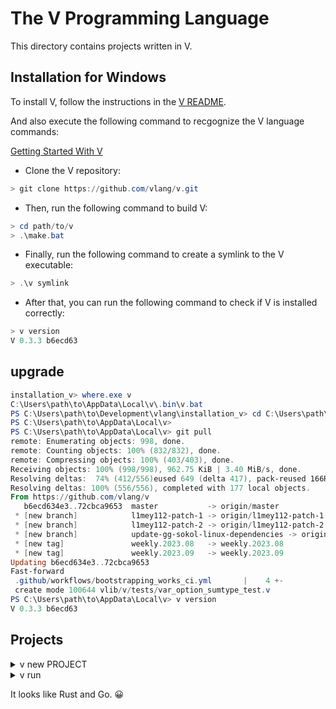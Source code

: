 # The V Programming Language

This directory contains projects written in V.

## Installation for Windows

To install V, follow the instructions in the [V README](https://github.com/vlang/v#installing-v-from-source).

And also execute the following command to recgognize the V language commands:

[Getting Started With V](https://blog.vlang.io/getting-started-with-v/)

- Clone the V repository:

``` PowerShell
> git clone https://github.com/vlang/v.git
```

- Then, run the following command to build V:

``` PowerShell
> cd path/to/v
> .\make.bat
```

- Finally, run the following command to create a symlink to the V executable:

``` PowerShell
> .\v symlink
```

- After that, you can run the following command to check if V is installed correctly:

``` PowerShell
> v version
V 0.3.3 b6ecd63
```

## upgrade

``` PowerShell
installation_v> where.exe v
C:\Users\path\to\AppData\Local\v\.bin\v.bat
PS C:\Users\path\to\Development\vlang\installation_v> cd C:\Users\path\to\AppData\Local\v
PS C:\Users\path\to\AppData\Local\v>
PS C:\Users\path\to\AppData\Local\v> git pull
remote: Enumerating objects: 998, done.
remote: Counting objects: 100% (832/832), done.
remote: Compressing objects: 100% (403/403), done.
Receiving objects: 100% (998/998), 962.75 KiB | 3.40 MiB/s, done.
Resolving deltas:  74% (412/556)eused 649 (delta 417), pack-reused 166Resolving deltas:  32% (178/556)
Resolving deltas: 100% (556/556), completed with 177 local objects.
From https://github.com/vlang/v
   b6ecd634e3..72cbca9653  master           -> origin/master
 * [new branch]            l1mey112-patch-1 -> origin/l1mey112-patch-1
 * [new branch]            l1mey112-patch-2 -> origin/l1mey112-patch-2
 * [new branch]            update-gg-sokol-linux-dependencies -> origin/update-gg-sokol-linux-dependencies
 * [new tag]               weekly.2023.08   -> weekly.2023.08
 * [new tag]               weekly.2023.09   -> weekly.2023.09
Updating b6ecd634e3..72cbca9653
Fast-forward
 .github/workflows/bootstrapping_works_ci.yml       |    4 +-
 create mode 100644 vlib/v/tests/var_option_sumtype_test.v
PS C:\Users\path\to\AppData\Local\v> v version
V 0.3.3 b6ecd63
```

## Projects

<details>
<summary>v new PROJECT</summary>

``` PowerShell
> v new hello_vlang
Input your project description: Input your project version: (0.0.0)
Input your project license: (MIT)
Initialising ...
Complete!
```

``` PowerShell
> cd hello_vlang
> ls

    Directory: C:\Users\path\to\Development\vlang\v_projects\hello_vlang

Mode                 LastWriteTime         Length Name
----                 -------------         ------ ----
d----          2023/02/07    22:30                src
-a---          2023/02/07    22:30            139 .editorconfig
-a---          2023/02/07    22:30            148 .gitattributes
-a---          2023/02/07    22:30            246 .gitignore
-a---          2023/02/07    22:30            106 v.mod
```

</details>

<details>
<summary>v run</summary>

``` PowerShell
> v run .\src\main.v
Hello from v lang!
```

</details>

It looks like Rust and Go. 😀
